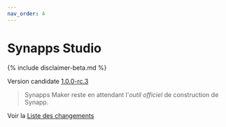```yaml
---
nav_order: 4
---
```


# Synapps Studio

{% include disclaimer-beta.md %}

Version candidate [1.0.0-rc.3](https://github.com/witsa/synapps/releases/download/1.0.0-rc.3/synapps-studio-setup.zip)

> Synapps Maker reste en attendant l'*outil officiel* de construction de Synapp.

Voir la [Liste des changements](https://github.com/witsa/synapps/releases)
